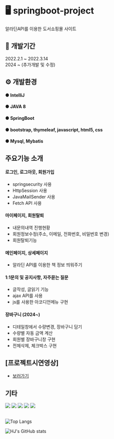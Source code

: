 
# 🖥 springboot-project
알라딘API를 이용한 도서쇼핑몰 사이트

## 📆 개발기간
2022.2.1 ~ 2022.3.14 
</br>
2024 ~ (추가개발 및 수정)

## ⚙ 개발환경
#### ● IntelliJ 
#### ● JAVA 8 
#### ● SpringBoot 
#### ● bootstrap, thymeleaf, javascript, html5, css 
#### ● Mysql, Mybatis

## 주요기능 소개

#### 로그인, 로그아웃, 회원가입
- springsecurity 사용
- HttpSession 사용
- JavaMailSender 사용
- Fetch API 사용

#### 마이페이지, 회원탈퇴
- 내문의내역 진행현황
- 회원정보수정(주소, 이메일, 전화번호, 비밀번호 변경)
- 회원탈퇴기능

#### 메인페이지, 상세페이지
- 알라딘 API를 이용한 책 정보 띄워주기

#### 1:1문의 및 공지사항, 자주묻는 질문
- 글작성, 글읽기 기능
- ajax API를 사용
- js를 사용한 아코디언메뉴 구현

#### 장바구니 (2024~)
- 디테일창에서 수량변경, 장바구니 담기
- 수량별 자동 금액 계산
- 회원별 장바구니창 구현
- 전체삭제, 체크박스 구현

## [프로젝트시연영상] 
- [보러가기](https://www.youtube.com/@hyuuunj6454)


## 기타
<div>
  <img src="https://img.shields.io/badge/spring-%236DB33F.svg?style=for-the-badge&logo=springboot&logoColor=white" />
  <img src="https://img.shields.io/badge/java-%23ED8B00.svg?style=for-the-badge&logo=openjdk&logoColor=white" />
  <img src="https://img.shields.io/badge/html5-%23E34F26.svg?style=for-the-badge&logo=html5&logoColor=white" />
  <img src="https://img.shields.io/badge/css3-%231572B6.svg?style=for-the-badge&logo=css3&logoColor=white" />
  <img src="https://img.shields.io/badge/javascript-%23323330.svg?style=for-the-badge&logo=javascript&logoColor=%23F7DF1E" />
</div>

<br/>

![Top Langs](https://github-readme-stats.vercel.app/api/top-langs/?username=kimhyunjung0925&layout=compact)

![HJ's GitHub stats](https://github-readme-stats.vercel.app/api?username=kimhyunjung0925&include_all_commits=true&theme=nord&hide_border=true&count_private=true)


